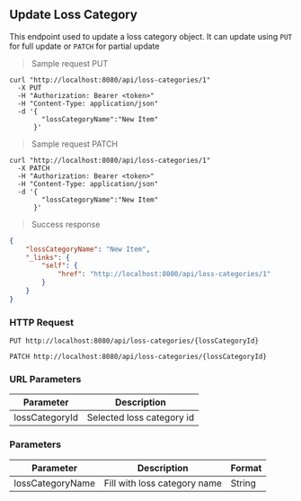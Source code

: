 ## Update Loss Category

This endpoint used to update a loss category object. It can update using <code>PUT</code> for full update or <code>PATCH</code> for partial update

> Sample request PUT

```shell
curl "http://localhost:8080/api/loss-categories/1"
  -X PUT
  -H "Authorization: Bearer <token>"
  -H "Content-Type: application/json"
  -d '{
        "lossCategoryName":"New Item"
      }'
```

> Sample request PATCH

```shell
curl "http://localhost:8080/api/loss-categories/1"
  -X PATCH
  -H "Authorization: Bearer <token>"
  -H "Content-Type: application/json"
  -d '{
        "lossCategoryName":"New Item"
      }'
```

> Success response

```json
{
    "lossCategoryName": "New Item",
    "_links": {
        "self": {
            "href": "http://localhost:8080/api/loss-categories/1"
        }
    }
}
```

### HTTP Request

`PUT http://localhost:8080/api/loss-categories/{lossCategoryId}`

`PATCH http://localhost:8080/api/loss-categories/{lossCategoryId}`

### URL Parameters

Parameter | Description
--------- | -----------
lossCategoryId | Selected loss category id

### Parameters

Parameter | Description | Format 
--------- | ----------- | ------ 
lossCategoryName | Fill with loss category name | String